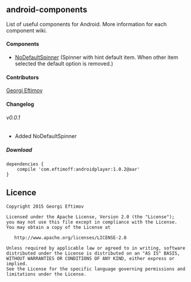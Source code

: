 ## android-components

List of useful components for Android.
More information for each component wiki.

#### Components

 * [NoDefaultSpinner](https://github.com/geftimov/android-components/wiki/NoDefaultSpinner "NoDefaultSpinner") (Spinner with hint default item. When other item selected the default option is removed.)

#### Contributors

[Georgi Eftimov](https://github.com/geftimov "Georgi Eftimov")

#### Changelog

###### v0.0.1

 * Added NoDefaultSpinner


##### Download

	dependencies {
		compile 'com.eftimoff:androidplayer:1.0.2@aar'
	}


## Licence

    Copyright 2015 Georgi Eftimov

    Licensed under the Apache License, Version 2.0 (the "License");
    you may not use this file except in compliance with the License.
    You may obtain a copy of the License at

       http://www.apache.org/licenses/LICENSE-2.0

    Unless required by applicable law or agreed to in writing, software
    distributed under the License is distributed on an "AS IS" BASIS,
    WITHOUT WARRANTIES OR CONDITIONS OF ANY KIND, either express or implied.
    See the License for the specific language governing permissions and
    limitations under the License.
